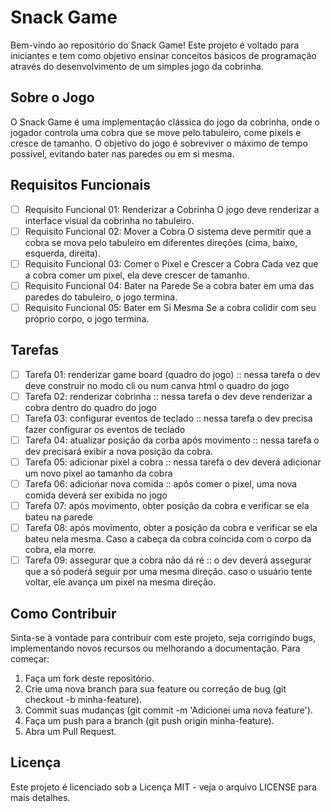 # Snack Game

Bem-vindo ao repositório do Snack Game! Este projeto é voltado para iniciantes e tem como objetivo ensinar conceitos básicos de programação através do desenvolvimento de um simples jogo da cobrinha.

## Sobre o Jogo

O Snack Game é uma implementação clássica do jogo da cobrinha, onde o jogador controla uma cobra que se move pelo tabuleiro, come pixels e cresce de tamanho. O objetivo do jogo é sobreviver o máximo de tempo possível, evitando bater nas paredes ou em si mesma.

## Requisitos Funcionais

- [ ] Requisito Funcional 01: Renderizar a Cobrinha
  O jogo deve renderizar a interface visual da cobrinha no tabuleiro.
- [ ] Requisito Funcional 02: Mover a Cobra
  O sistema deve permitir que a cobra se mova pelo tabuleiro em diferentes direções (cima, baixo, esquerda, direita).
- [ ] Requisito Funcional 03: Comer o Pixel e Crescer a Cobra
  Cada vez que a cobra comer um pixel, ela deve crescer de tamanho.
- [ ] Requisito Funcional 04: Bater na Parede
  Se a cobra bater em uma das paredes do tabuleiro, o jogo termina.
- [ ] Requisito Funcional 05: Bater em Si Mesma
  Se a cobra colidir com seu próprio corpo, o jogo termina.

## Tarefas

- [ ] Tarefa 01: renderizar game board (quadro do jogo) :: nessa tarefa o dev deve construir no modo cli ou num canva html o quadro do jogo
- [ ] Tarefa 02: renderizar cobrinha :: nessa tarefa o dev deve renderizar a cobra dentro do quadro do jogo
- [ ] Tarefa 03: configurar eventos de teclado :: nessa tarefa o dev precisa fazer configurar os eventos de teclado
- [ ] Tarefa 04: atualizar posição da corba após movimento :: nessa tarefa o dev precisará exibir a nova posição da cobra.
- [ ] Tarefa 05: adicionar pixel a cobra :: nessa tarefa o dev deverá adicionar um novo pixel ao tamanho da cobra
- [ ] Tarefa 06: adicionar nova comida :: após comer o pixel, uma nova comida deverá ser exibida no jogo
- [ ] Tarefa 07: após movimento, obter posição da cobra e verificar se ela bateu na parede
- [ ] Tarefa 08: após movimento, obter a posição da cobra e verificar se ela bateu nela mesma. Caso a cabeça da cobra coincida com o corpo da cobra, ela morre.
- [ ] Tarefa 09: assegurar que a cobra não dá ré :: o dev deverá assegurar que a só poderá seguir por uma mesma direção. caso o usuário tente voltar, ele avança um pixel na mesma direção.

## Como Contribuir

Sinta-se à vontade para contribuir com este projeto, seja corrigindo bugs, implementando novos recursos ou melhorando a documentação. Para começar:

1. Faça um fork deste repositório.
2. Crie uma nova branch para sua feature ou correção de bug (git checkout -b minha-feature).
3. Commit suas mudanças (git commit -m 'Adicionei uma nova feature').
4. Faça um push para a branch (git push origin minha-feature).
5. Abra um Pull Request.

## Licença

Este projeto é licenciado sob a Licença MIT - veja o arquivo LICENSE para mais detalhes.
